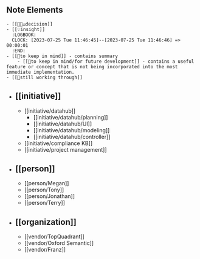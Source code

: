 ## Note Elements
	- [[👩🏻‍⚖️decision]]
	- [[💡insight]]
	  :LOGBOOK:
	  CLOCK: [2023-07-25 Tue 11:46:45]--[2023-07-25 Tue 11:46:46] =>  00:00:01
	  :END:
	- [[🧠to keep in mind]] - contains summary
		- [[🧠to keep in mind/for future development]] - contains a useful feature or concept that is not being incorporated into the most immediate implementation.
	- [[🤔still working through]]
- ## [[initiative]]
	- [[initiative/datahub]]
		- [[initiative/datahub/planning]]
		- [[initiative/datahub/UI]]
		- [[initiative/datahub/modeling]]
		- [[initiative/datahub/controller]]
	- [[initiative/compliance KB]]
	- [[initiative/project management]]
- ## [[person]]
	- [[person/Megan]]
	- [[person/Tony]]
	- [[person/Jonathan]]
	- [[person/Terry]]
- ## [[organization]]
	- [[vendor/TopQuadrant]]
	- [[vendor/Oxford Semantic]]
	- [[vendor/Franz]]